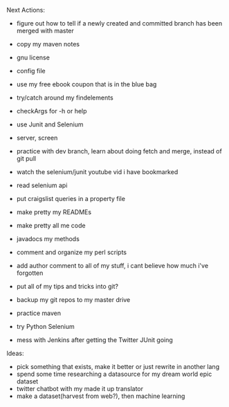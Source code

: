 Next Actions:
- figure out how to tell if a newly created and committed branch has been merged with master
 
- copy my maven notes

- gnu license

- config file

- use my free ebook coupon that is in the blue bag

- try/catch around my findelements

- checkArgs for -h or help

- use Junit and Selenium

- server, screen

- practice with dev branch, learn about doing fetch and merge, instead of git pull

- watch the selenium/junit youtube vid i have bookmarked

- read selenium api

- put craigslist queries in a property file

- make pretty my READMEs
- make pretty all me code
- javadocs my methods
- comment and organize my perl scripts
- add author comment to all of my stuff, i cant believe how much i've forgotten

- put all of my tips and tricks into git?

- backup my git repos to my master drive

- practice maven

- try Python Selenium

- mess with Jenkins after getting the Twitter JUnit going



Ideas:
- pick something that exists, make it better or just rewrite in another lang
- spend some time researching a datasource for my dream world epic dataset
- twitter chatbot with my made it up translator
- make a dataset(harvest from web?), then machine learning
